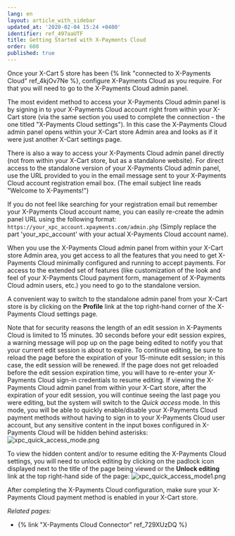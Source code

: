 ```yaml
---
lang: en
layout: article_with_sidebar
updated_at: '2020-02-04 15:24 +0400'
identifier: ref_497aaUTF
title: Getting Started with X-Payments Cloud
order: 600
published: true
---
```

Once your X-Cart 5 store has been {% link "connected to X-Payments Cloud" ref_4kjOv7Ne %}, configure X-Payments Cloud as you require. For that you will need to go to the X-Payments Cloud admin panel. 

The most evident method to access your X-Payments Cloud admin panel is by signing in to your X-Payments Cloud account right from within your X-Cart store (via the same section you used to complete the connection - the one titled "X-Payments Cloud settings"). In this case the X-Payments Cloud admin panel opens within your X-Cart store Admin area and looks as if it were just another X-Cart settings page.

There is also a way to access your X-Payments Cloud admin panel directly (not from within your X-Cart store, but as a standalone website). For direct access to the standalone version of your X-Payments Cloud admin panel, use the URL provided to you in the email message sent to your X-Payments Cloud account registration email box. (The email subject line reads "Welcome to X-Payments!")

If you do not feel like searching for your registration email but remember your X-Payments Cloud account name, you can easily re-create the admin panel URL using the following format:
`https://your_xpc_account.xpayments.com/admin.php`
(Simply replace the part 'your_xpc_account' with your actual X-Payments Cloud account name). 

When you use the X-Payments Cloud admin panel from within your X-Cart store Admin area, you get access to all the features that you need to get X-Payments Cloud minimally configured and running to accept payments. For access to the extended set of features (like customization of the look and feel of your X-Payments Cloud payment form, management of X-Payments Cloud admin users, etc.) you need to go to the standalone version.

A convenient way to switch to the standalone admin panel from your X-Cart store is by clicking on the **Profile** link at the top right-hand corner of the X-Payments Cloud settings page.

Note that for security reasons the length of an edit session in X-Payments Cloud is limited to 15 minutes. 30 seconds before your edit session expires, a warning message will pop up on the page being edited to notify you that your current edit session is about to expire. To continue editing, be sure to reload the page before the expiration of your 15-minute edit session; in this case, the edit session will be renewed. If the page does not get reloaded before the edit session expiration time, you will have to re-enter your X-Payments Cloud sign-in credentials to resume editing. If viewing the X-Payments Cloud admin panel from within your X-Cart store, after the expiration of your edit session, you will continue seeing the last page you were editing, but the system will switch to the *Quick access* mode. In this mode, you will be able to quickly enable/disable your X-Payments Cloud payment methods without having to sign in to your X-Payments Cloud user account, but any sensitive content in the input boxes configured in X-Payments Cloud will be hidden behind asterisks:
![xpc_quick_access_mode.png]({{site.baseurl}}/attachments/ref_729XUzDQ/xpc_quick_access_mode.png)

To view the hidden content and/or to resume editing the X-Payments Cloud settings, you will need to unlock editing by clicking on the padlock icon displayed next to the title of the page being viewed or the **Unlock editing** link at the top right-hand side of the page:
![xpc_quick_access_mode1.png]({{site.baseurl}}/attachments/ref_729XUzDQ/xpc_quick_access_mode1.png)

After completing the X-Payments Cloud configuration, make sure your X-Payments Cloud payment method is enabled in your X-Cart store.

_Related pages:_
* {% link "X-Payments Cloud Connector" ref_729XUzDQ %}
